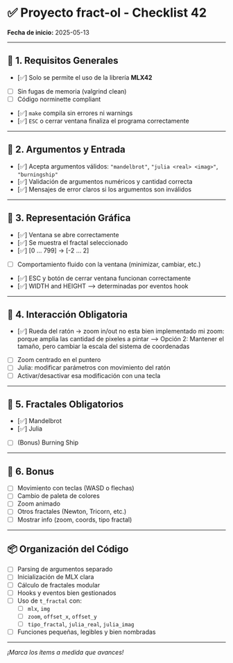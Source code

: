 # ✅ Proyecto fract-ol - Checklist 42

**Fecha de inicio:** 2025-05-13

---

## 🔹 1. Requisitos Generales

- [✅] Solo se permite el uso de la librería **MLX42**
- [ ] Sin fugas de memoria (valgrind clean)
- [ ] Código norminette compliant
- [✅] `make` compila sin errores ni warnings
- [✅] `ESC` o cerrar ventana finaliza el programa correctamente

---

## 🔹 2. Argumentos y Entrada

- [✅] Acepta argumentos válidos: `"mandelbrot"`, `"julia <real> <imag>"`, `"burningship"`
- [✅] Validación de argumentos numéricos y cantidad correcta
- [✅] Mensajes de error claros si los argumentos son inválidos

---

## 🔹 3. Representación Gráfica

- [✅] Ventana se abre correctamente
- [✅] Se muestra el fractal seleccionado
- [✅] [0 ... 799] -> [-2 ... 2]
- [ ] Comportamiento fluido con la ventana (minimizar, cambiar, etc.)
- [✅] ESC y botón de cerrar ventana funcionan correctamente
- [✅] WIDTH and HEIGHT --> determinadas por eventos hook

---

## 🔹 4. Interacción Obligatoria

- [✅] Rueda del ratón → zoom in/out   no esta bien implementado mi zoom: porque amplia las cantidad de pixeles a pintar --> Opción 2: Mantener el tamaño, pero cambiar la escala del sistema de coordenadas
- [ ] Zoom centrado en el puntero
- [ ] Julia: modificar parámetros con movimiento del ratón
- [ ] Activar/desactivar esa modificación con una tecla

---

## 🔹 5. Fractales Obligatorios

- [✅] Mandelbrot
- [✅] Julia
- [ ] (Bonus) Burning Ship

---

## 🔹 6. Bonus

- [ ] Movimiento con teclas (WASD o flechas)
- [ ] Cambio de paleta de colores
- [ ] Zoom animado
- [ ] Otros fractales (Newton, Tricorn, etc.)
- [ ] Mostrar info (zoom, coords, tipo fractal)

---

## 📦 Organización del Código

- [ ] Parsing de argumentos separado
- [ ] Inicialización de MLX clara
- [ ] Cálculo de fractales modular
- [ ] Hooks y eventos bien gestionados
- [ ] Uso de `t_fractal` con:
  - [ ] `mlx`, `img`
  - [ ] `zoom`, `offset_x`, `offset_y`
  - [ ] `tipo_fractal`, `julia_real`, `julia_imag`
- [ ] Funciones pequeñas, legibles y bien nombradas

---

_¡Marca los ítems a medida que avances!_
